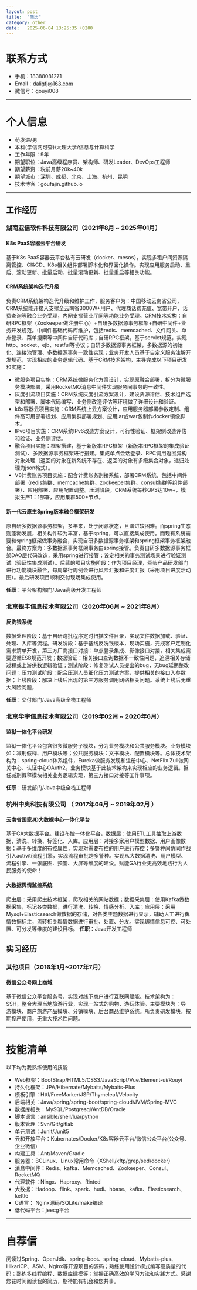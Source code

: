 ```yaml
---
layout: post
title:  "简历"
category: other
date:   2025-06-04 13:25:35 +0200
---
```


# 联系方式
 - 手机：18388081271
 - Email：daligfj@163.com
 - 微信号：gouyi008
 ---
# 个人信息
 - 苟发进/男
 - 本科(学信网可查)/大理大学/信息与计算科学
 - 工作年限：9年
 - 期望职位：Java高级程序员、架构师、研发Leader、DevOps工程师
 - 期望薪资：税前月薪20k~40k
 - 期望城市：深圳、成都、北京、上海、杭州、昆明
 - 技术博客：goufajin.github.io
---
## 工作经历
### 湖南亚信软件科技有限公司（2021年8月 ~ 2025年01月）
#### K8s PaaS容器云平台研发
基于K8s PaaS容器云平台私有云研发（docker、mesos），实现多租户间资源隔离管控、CI&CD、K8s相关组件部署脚本化和界面化操作。实现应用服务启动、重启、滚动更新、批量启动、批量滚动更新、批量重启等相关功能。
#### CRM系统架构迭代升级           
负责CRM系统架构迭代升级和维护工作，服务客户为：中国移动云南省公司，CRM系统能开接入支撑全云南省3000W+用户、代理商话费充值、宽带开户、话费查询等融合业务受理，内网支撑营业厅同等功能业务受理。CRM技术架构：自研RPC框架（Zookeeper做注册中心）+自研多数据源事务框架+自研中间件+业务开发规范。中间件基础代码库维护，包括redis、memcached、文件网关、单点登录、菜单搜索等中间件自研代码库；自研RPC框架，基于servlet规范，实现http、socket、ejb、restful等协议；自研多数据源事务框架，多数据源的初始化、连接池管理、多数据源事务一致性实现；业务开发人员基于自定义服务注解开发规范，实现相应的业务逻辑代码。基于CRM技术架构，主导完成以下项目研发和实施：
- 微服务项目实施：CRM系统微服务化方案设计，实现原融合部署，拆分为微服务模块部署，采用RocketMQ消息中间件实现服务间事务的一致性。
- 灰度引流项目实施：CRM系统灰度引流方案设计，建设资源评估、技术组件选型和部署、脚本代码编写、业务侧改造评估等环境做了详细设计和验证。
- k8s容器云项目实施：CRM系统上云方案设计，应用服务器部署参数定制、组件高可用部署规划、应用集群部署规划、应用jar或war包制作docker镜像脚本。
- IPv6项目实施：CRM系统IPv6改造方案设计，可行性验证、框架侧改造评估和验证、业务侧评估。
- 融合项目实施：框架搭建，基于新版本RPC框架（新版本RPC框架的集成验证测试）、多数据源事务框架进行搭建。集成单点会话登录、RPC调用返回异构对象处理（返回的对象在新系统不存在、返回的对象有多级集合对象，递归处理为json格式）。
- V8计费账务项目实施：配合计费账务割接系统，部署CRM系统，包括中间件部署（redis集群、memcache集群、zookeeper集群、consul集群等组件部署）、应用部署、应用配置调整。压测阶段，CRM系统每秒QPS达10w+，模拟生产1：1部署，应用集群500+节点。
#### 新一代云原生Spring版本融合框架研发
原自研多数据源事务框架，多年来，处于闭源状态，且演进较困难。而spring生态则蓬勃发展，相关构件较为丰富，基于spring，可以直接集成使用。而现有系统需要和spring框架做事务融合，实现自研多数据源事务框架和spring框架事务框架融合。最终方案为：多数据源事务框架事务由spring接管。负责自研多数据源事务框架DAO层代码改造，采用spring进行接管；设定相关的事务测试场景进行验证测试（验证性集成测试）。后续的项目实施阶段：作为项目经理，牵头产品研发部门进行功能模块融合，每周举行周例会进行风险汇报和进度汇报（采用项目进度活动图）。最后研发项目顺利交付现场集成使用。

**任职**：平台架构部门/Java高级开发工程师
### 北京银丰信息技术有限公司（2020年06月 ~ 2021年8月）
#### 反洗钱系统
数据处理阶段：基于自研跑批程序定时扫描文件目录，实现文件数据加载、验证、处理、入库等流程。研发阶段：基于基线反洗钱版本，现场实施，完成客户定制化需求清单开发，第三方厂商接口对接：单点登录集成、影像接口对接，相关集成需要遵循ESB规范开发；数据验证：相关接口查询数据不一致性问题，追溯相关存储过程或上游供数逻辑验证；测试阶段：修复测试人员提出的bug，无bug延期整改问题；压力测试阶段：配合压测人员细化压力测试方案，提供相关的接口入参数据；上线阶段：解决上线后出现的第三方服务调用网络相关问题。系统上线后无重大风险问题，

**任职**：交付部门/Java高级全栈工程师
### 北京华宇信息技术有限公司（2019年02月 ~ 2020年6月）
#### 监狱一体化平台研发
监狱一体化平台包含很多微服务子模块，分为业务模块和公共服务模块。业务模块如：减刑假释、用户模块等；公共服务模块：文书模块、配置模块等。总体技术架构为：spring-cloud体系组件，Eureka做服务发现和注册中心、NetFlix Zull做网关中心、认证中心OAuth2。业务模块基于此技术架构来实现相应的业务逻辑。担任减刑假释模块相关业务逻辑实现，第三方接口对接等工作事项。

**任职**：研发部门/Java中级全栈工程师
### 杭州中奥科技有限公司 （ 2017年06月 ~ 2019年02月 ）
#### 云南省国家JD大数据中心一体化平台
基于GA大数据平台。建设布控一体化平台，数据层：使用ETL工具抽取上游数据，清洗、转换、标签化、入库。应用层：对接多家用户模型数据、用户画像数据；基于多维度的布控属性，实现对需要布控的用户进行布控；多警种间协同作战引入activiti流程引擎，实现流程审批跨多警种。实现从大数据清洗、用户模型、流程引擎、一张底图、预警、大屏等维度的建设。赋能GA行业更高效地践行为人民服务的使命！

#### 大数据舆情监控系统
爬虫层：采用爬虫技术框架，爬取相关的网站数据；数据采集层：使用Kafka做数据采集，标记各类数据，进行清洗、转换、情感分析、入库；应用层：采用Mysql+Elasticsearch做数据的存储，对各类主题数据进行显示，辅助人工进行舆情数据标注，流转相关舆情数据进行审批、处置、分发。实现舆情信息可控、可处置、可分发等维度的建设目标。
**任职**：Java开发工程师

## 实习经历
### 其他项目（2016年1月~2017年7月）
#### 微信公众号网上商城
基于微信公众平台服务号，实现对线下商户进行互联网赋能。技术架构为：SSH，整合大理当地旅游行业，实现一站式的购物、游玩体验。主要模块为：导游模块、商户旅游产品模块、分销模块、后台商品维护系统。所负责研发模块，按期投产使用，无重大技术性问题。

---
# 技能清单
以下均为我熟练使用的技能
- Web框架：BootStrap/HTML5/CSS3/JavaScript/Vue/Element-ui/Rouyi
- 持久化框架：JPA/Hibernate/Mybaits/Mybaits-Plus
- 模板引擎：Httl/FreeMarker/JSP/Thymeleaf/Velocity
- 后端相关：Java/spring/spring-boot/spring-cloud/JVM/Spring-MVC
- 数据库相关：MySQL/Postgresql/AntDB/Oracle
- 脚本语言：ansible/shell/lua/python
- 版本管理：Svn/Git/gitlab
- 单元测试：Junit/Junit5
- 云和开放平台：Kubernates/Docker/K8s容器云平台/微信公众平台(公众号、企业微信)
- 构建工具：Ant/Maven/Gradle
- 服务器：BCLinux、Linux常用命令（XShell/xftp/grep/sed/docker）
- 消息中间件：Redis、kafka、Memcached、Zookeeper、Consul、RocketMQ
- 代理软件：Ningx、Haproxy、Rinted
- 大数据：Hadoop、flink、spark、hudi、hbase、kafka、Elasticsearch、kettle
- C语言： Nginx源码/SQLite/make编译
- 低代码平台：jeecg平台
---
# 自荐信
阅读过Spring、OpenJdk、spring-boot、spring-cloud、Mybatis-plus、HikariCP、ASM、Nginx等开源项目的源码；熟练使用设计模式编写高质量的代码；熟练多线程编程、数据库建模等；掌握正确高效的学习方法和实践方式。感谢您花时间阅读我的简历，期待能有机会和您共事。

